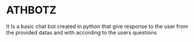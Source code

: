 # ATHBOTZ
It Is  a basic chat bot created in python that give response to the user from the provided datas and with according to the users questions
